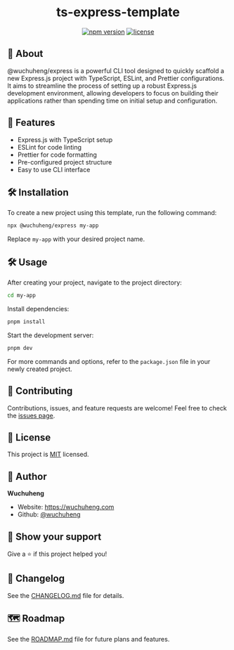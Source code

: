<h1 align="center">ts-express-template</h1>

<p align="center">
  <a href="https://www.npmjs.com/package/@wuchuheng/express"><img src="https://img.shields.io/npm/v/@wuchuheng/express.svg" alt="npm version"></a>
  <a href="https://github.com/wuchuheng/ts-express-template"><img src="https://img.shields.io/github/license/wuchuheng/ts-express-template.svg" alt="license"></a>
</p>

## 🚀 About

@wuchuheng/express is a powerful CLI tool designed to quickly scaffold a new Express.js project with TypeScript, ESLint, and Prettier configurations. It aims to streamline the process of setting up a robust Express.js development environment, allowing developers to focus on building their applications rather than spending time on initial setup and configuration.

## 🎯 Features

- Express.js with TypeScript setup
- ESLint for code linting
- Prettier for code formatting
- Pre-configured project structure
- Easy to use CLI interface

## 🛠️ Installation

To create a new project using this template, run the following command:

```bash
npx @wuchuheng/express my-app
```

Replace `my-app` with your desired project name.

## 🛠️ Usage

After creating your project, navigate to the project directory:

```bash
cd my-app
```

Install dependencies:

```bash
pnpm install
```

Start the development server:

```bash
pnpm dev
```

For more commands and options, refer to the `package.json` file in your newly created project.

## 🤝 Contributing

Contributions, issues, and feature requests are welcome! Feel free to check the [issues page](https://github.com/wuchuheng/ts-express-template/issues).

## 📝 License

This project is [MIT](https://opensource.org/licenses/MIT) licensed.

## 👤 Author

**Wuchuheng**

- Website: https://wuchuheng.com
- Github: [@wuchuheng](https://github.com/wuchuheng)

## 🙏 Show your support

Give a ⭐️ if this project helped you!

## 📝 Changelog

See the [CHANGELOG.md](CHANGELOG.md) file for details.

## 🗺️ Roadmap

See the [ROADMAP.md](ROADMAP.md) file for future plans and features.
